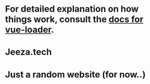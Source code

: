 For detailed explanation on how things work, consult the [docs for vue-loader](http://vuejs.github.io/vue-loader).
=======
# Jeeza.tech
# Just a random website (for now..)

